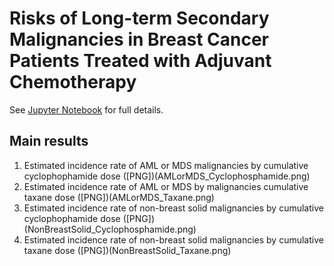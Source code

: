 # Risks of Long-term Secondary Malignancies in Breast Cancer Patients Treated with Adjuvant Chemotherapy

See [Jupyter Notebook](metaregSecMal.ipynb) for full details.

## Main results

1. Estimated incidence rate of AML or MDS malignancies by cumulative cyclophophamide dose ([PNG])(AMLorMDS_Cyclophosphamide.png)
1. Estimated incidence rate of AML or MDS by malignancies cumulative taxane dose ([PNG])(AMLorMDS_Taxane.png)
1. Estimated incidence rate of non-breast solid malignancies by cumulative cyclophophamide dose ([PNG])(NonBreastSolid_Cyclophosphamide.png)
1. Estimated incidence rate of non-breast solid malignancies by cumulative taxane dose ([PNG])(NonBreastSolid_Taxane.png)
